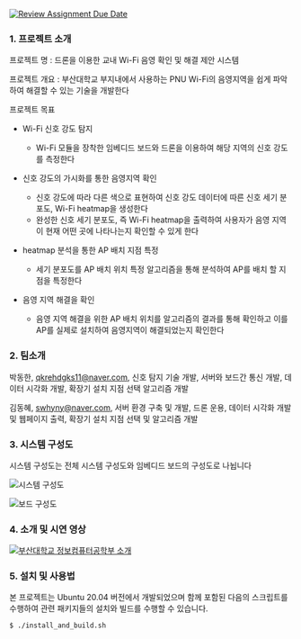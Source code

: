[![Review Assignment Due Date](https://classroom.github.com/assets/deadline-readme-button-24ddc0f5d75046c5622901739e7c5dd533143b0c8e959d652212380cedb1ea36.svg)](https://classroom.github.com/a/fnZ3vxy8)
### 1. 프로젝트 소개

프로젝트 명 : 드론을 이용한 교내 Wi-Fi 음영 확인 및 해결 제안 시스템

프로젝트 개요 : 부산대학교 부지내에서 사용하는 PNU Wi-Fi의 음영지역을 쉽게 파악하여 해결할 수 있는 기술을 개발한다

프로젝트 목표
* Wi-Fi 신호 강도 탐지
  - Wi-Fi 모듈을 장착한 임베디드 보드와 드론을 이용하여 해당 지역의 신호 강도를 측정한다

* 신호 강도의 가시화를 통한 음영지역 확인
  - 신호 강도에 따라 다른 색으로 표현하여 신호 강도 데이터에 따른 신호 세기 분포도, Wi-Fi heatmap을 생성한다
  - 완성한 신호 세기 분포도, 즉 Wi-Fi heatmap을 출력하여 사용자가 음영 지역이 현재 어떤 곳에 나타나는지 확인할 수 있게 한다

* heatmap 분석을 통한 AP 배치 지점 특정
  - 세기 분포도를 AP 배치 위치 특정 알고리즘을 통해 분석하여 AP를 배치 할 지점을 특정한다

* 음영 지역 해결을 확인
  - 음영 지역 해결을 위한 AP 배치 위치를 알고리즘의 결과를 통해 확인하고 이를 AP를 실제로 설치하여 음영지역이 해결되었는지 확인한다

### 2. 팀소개

박동한, qkrehdgks11@naver.com, 신호 탐지 기술 개발, 서버와 보드간 통신 개발, 데이터 시각화 개발, 확장기 설치 지점 선택 알고리즘 개발

김동혜, swhyny@naver.com, 서버 환경 구축 및 개발, 드론 운용, 데이터 시각화 개발 및 웹페이지 출력, 확장기 설치 지점 선택 및 알고리즘 개발

### 3. 시스템 구성도

시스템 구성도는 전체 시스템 구성도와 임베디드 보드의 구성도로 나뉩니다

![시스템 구성도](https://github.com/pnucse-capstone/capstone-2023-1-33/assets/80632806/d328a263-32cd-4a14-a8d1-172b23b93f39)

![보드 구성도](https://github.com/pnucse-capstone/capstone-2023-1-33/assets/80632806/d4509617-0d7a-457f-95e1-1f776b23fe1e)

### 4. 소개 및 시연 영상

[![부산대학교 정보컴퓨터공학부 소개](http://img.youtube.com/vi/zh_gQ_lmLqE/0.jpg)](https://youtu.be/zh_gQ_lmLqE)

### 5. 설치 및 사용법

본 프로젝트는 Ubuntu 20.04 버전에서 개발되었으며 함께 포함된 다음의 스크립트를 수행하여 
관련 패키지들의 설치와 빌드를 수행할 수 있습니다.
```
$ ./install_and_build.sh
```
